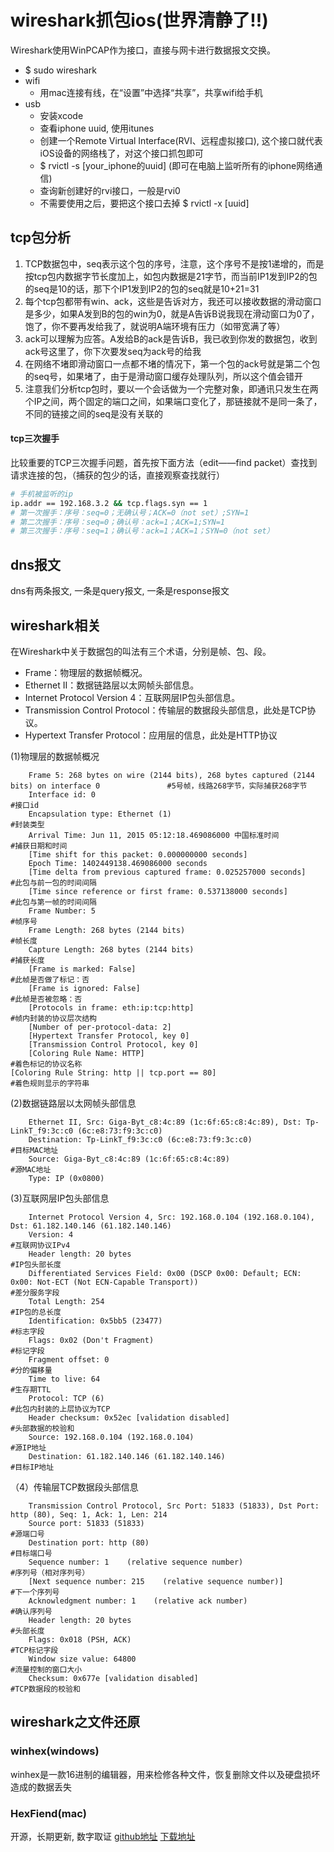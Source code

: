 # wireshark抓包ios(世界清静了!!)
Wireshark使用WinPCAP作为接口，直接与网卡进行数据报文交换。
- $ sudo wireshark
- wifi
    - 用mac连接有线，在“设置”中选择“共享”，共享wifi给手机
- usb 
    - 安装xcode
    - 查看iphone uuid, 使用itunes
    - 创建一个Remote Virtual Interface(RVI、远程虚拟接口), 这个接口就代表iOS设备的网络栈了，对这个接口抓包即可
    - $ rvictl -s [your_iphone的uuid] (即可在电脑上监听所有的iphone网络通信)
    - 查询新创建好的rvi接口，一般是rvi0
    - 不需要使用之后，要把这个接口去掉 $ rvictl -x [uuid]

## tcp包分析
1. TCP数据包中，seq表示这个包的序号，注意，这个序号不是按1递增的，而是按tcp包内数据字节长度加上，如包内数据是21字节，而当前IP1发到IP2的包的seq是10的话，那下个IP1发到IP2的包的seq就是10+21=31
2. 每个tcp包都带有win、ack，这些是告诉对方，我还可以接收数据的滑动窗口是多少，如果A发到B的包的win为0，就是A告诉B说我现在滑动窗口为0了，饱了，你不要再发给我了，就说明A端环境有压力（如带宽满了等）
3. ack可以理解为应答。A发给B的ack是告诉B，我已收到你发的数据包，收到ack号这里了，你下次要发seq为ack号的给我
4. 在网络不堵即滑动窗口一点都不堵的情况下，第一个包的ack号就是第二个包的seq号，如果堵了，由于是滑动窗口缓存处理队列，所以这个值会错开
5. 注意我们分析tcp包时，要以一个会话做为一个完整对象，即通讯只发生在两个IP之间，两个固定的端口之间，如果端口变化了，那链接就不是同一条了，不同的链接之间的seq是没有关联的

#### tcp三次握手
比较重要的TCP三次握手问题，首先按下面方法（edit——find packet）查找到请求连接的包，（捕获的包少的话，直接观察查找就行）
```bash
# 手机被监听的ip
ip.addr == 192.168.3.2 && tcp.flags.syn == 1        
# 第一次握手：序号：seq=0；无确认号；ACK=0（not set）;SYN=1
# 第二次握手：序号：seq=0；确认号：ack=1；ACK=1;SYN=1
# 第三次握手：序号：seq=1；确认号：ack=1；ACK=1；SYN=0（not set）
```

## dns报文
dns有两条报文, 一条是query报文, 一条是response报文

## wireshark相关
在Wireshark中关于数据包的叫法有三个术语，分别是帧、包、段。
- Frame：物理层的数据帧概况。
- Ethernet II：数据链路层以太网帧头部信息。
- Internet Protocol Version 4：互联网层IP包头部信息。
- Transmission Control Protocol：传输层的数据段头部信息，此处是TCP协议。
- Hypertext Transfer Protocol：应用层的信息，此处是HTTP协议

(1)物理层的数据帧概况
```
    Frame 5: 268 bytes on wire (2144 bits), 268 bytes captured (2144 bits) on interface 0               #5号帧，线路268字节，实际捕获268字节
    Interface id: 0                                                     #接口id
    Encapsulation type: Ethernet (1)                                    #封装类型
    Arrival Time: Jun 11, 2015 05:12:18.469086000 中国标准时间            #捕获日期和时间
    [Time shift for this packet: 0.000000000 seconds]
    Epoch Time: 1402449138.469086000 seconds
    [Time delta from previous captured frame: 0.025257000 seconds]      #此包与前一包的时间间隔
    [Time since reference or first frame: 0.537138000 seconds]          #此包与第一帧的时间间隔
    Frame Number: 5                                                     #帧序号
    Frame Length: 268 bytes (2144 bits)                                 #帧长度
    Capture Length: 268 bytes (2144 bits)                               #捕获长度
    [Frame is marked: False]                                            #此帧是否做了标记：否
    [Frame is ignored: False]                                           #此帧是否被忽略：否
    [Protocols in frame: eth:ip:tcp:http]                               #帧内封装的协议层次结构
    [Number of per-protocol-data: 2]                                    
    [Hypertext Transfer Protocol, key 0]
    [Transmission Control Protocol, key 0]
    [Coloring Rule Name: HTTP]                                          #着色标记的协议名称
[Coloring Rule String: http || tcp.port == 80]                          #着色规则显示的字符串
```
(2)数据链路层以太网帧头部信息
```
    Ethernet II, Src: Giga-Byt_c8:4c:89 (1c:6f:65:c8:4c:89), Dst: Tp-LinkT_f9:3c:c0 (6c:e8:73:f9:3c:c0)
    Destination: Tp-LinkT_f9:3c:c0 (6c:e8:73:f9:3c:c0)                                   #目标MAC地址
    Source: Giga-Byt_c8:4c:89 (1c:6f:65:c8:4c:89)                                        #源MAC地址
    Type: IP (0x0800)
```
(3)互联网层IP包头部信息
```
    Internet Protocol Version 4, Src: 192.168.0.104 (192.168.0.104), Dst: 61.182.140.146 (61.182.140.146)
    Version: 4                                                                                                                          #互联网协议IPv4
    Header length: 20 bytes                                                                               #IP包头部长度
    Differentiated Services Field: 0x00 (DSCP 0x00: Default; ECN: 0x00: Not-ECT (Not ECN-Capable Transport))                                                                                                                                   #差分服务字段
    Total Length: 254                                                                                     #IP包的总长度
    Identification: 0x5bb5 (23477)                                                                        #标志字段
    Flags: 0x02 (Don't Fragment)                                                                          #标记字段
    Fragment offset: 0                                                                                    #分的偏移量
    Time to live: 64                                                                                      #生存期TTL
    Protocol: TCP (6)                                                                                     #此包内封装的上层协议为TCP
    Header checksum: 0x52ec [validation disabled]                                                         #头部数据的校验和
    Source: 192.168.0.104 (192.168.0.104)                                                                 #源IP地址
    Destination: 61.182.140.146 (61.182.140.146)                                                          #目标IP地址
```
（4）传输层TCP数据段头部信息
```
    Transmission Control Protocol, Src Port: 51833 (51833), Dst Port: http (80), Seq: 1, Ack: 1, Len: 214
    Source port: 51833 (51833)                                                                            #源端口号
    Destination port: http (80)                                                                           #目标端口号
    Sequence number: 1    (relative sequence number)                                    #序列号（相对序列号）
    [Next sequence number: 215    (relative sequence number)]                           #下一个序列号
    Acknowledgment number: 1    (relative ack number)                                   #确认序列号
    Header length: 20 bytes                                                             #头部长度
    Flags: 0x018 (PSH, ACK)                                                             #TCP标记字段
    Window size value: 64800                                                            #流量控制的窗口大小
    Checksum: 0x677e [validation disabled]                                              #TCP数据段的校验和
```

## wireshark之文件还原

### winhex(windows)
winhex是一款16进制的编辑器，用来检修各种文件，恢复删除文件以及硬盘损坏造成的数据丢失

### HexFiend(mac)
开源，长期更新, 数字取证
[github地址](https://github.com/ridiculousfish/hexfiend)
[下载地址](http://ridiculousfish.com/hexfiend/)
